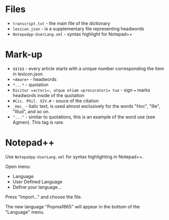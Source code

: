 # Files

* `transcript.txt` - the main file of the dictionary
* `lexicon.json` - is a supplementary file representing headwords
* `Notepadpp-UserLang.xml` - syntax highlight for Notepad++


# Mark-up

* `$$1$$` - every article starts with a unique number corresponding the item in lexicon.json
* `+Amare+` - headwords
* `*...*` - quotation
* `Dicitur =actori=, atque etiam =procuratori= tuo` - sign `=` marks headwords inside of the quotation
* `#Cic. Phil. XIV.#` - souce of the citation
* `_Hoc_` - italic text, is used almost exclusively for the words "Hoc", "Ille", "Illud", and so on.
* `"..."` - similar to quotations, this is an example of the word use (see Agmen). This tag is rare.


# Notepad++

Use `Notepadpp-UserLang.xml` for syntax highlighting in Notepad++.

Open menu:

- Language
- User Defined Language
- Define your language...

Press "Import..." and choose the file.

The new language "Popma1865" will appear in the bottom of the "Language" menu.

